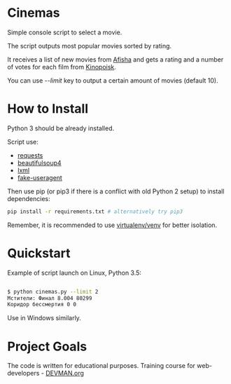 # Cinemas

Simple console script to select a movie.

The script outputs most popular movies sorted by rating.

It receives a list of new movies from [Afisha](https://www.afisha.ru/msk/schedule_cinema/) and gets a rating and a number of votes for each film from [Kinopoisk](https://www.kinopoisk.ru/).

You can use *--limit* key to output a certain amount of movies (default 10).

# How to Install

Python 3 should be already installed. 

Script use:
* [requests](https://pypi.org/project/requests/2.21.0/)
* [beautifulsoup4](https://pypi.org/project/beautifulsoup4/4.5.1/)
* [lxml](https://pypi.org/project/lxml/4.3.3/)
* [fake-useragent](https://pypi.org/project/fake-useragent/0.1.11/)

Then use pip (or pip3 if there is a conflict with old Python 2 setup) to install dependencies:

```bash
pip install -r requirements.txt # alternatively try pip3
```

Remember, it is recommended to use [virtualenv/venv](https://devman.org/encyclopedia/pip/pip_virtualenv/) for better isolation.

# Quickstart

Example of script launch on Linux, Python 3.5:

```bash

$ python cinemas.py --limit 2
Мстители: Финал 8.004 80299
Коридор бессмертия 0 0

```

Use in Windows similarly.

# Project Goals

The code is written for educational purposes. Training course for web-developers - [DEVMAN.org](https://devman.org)
